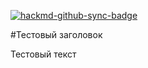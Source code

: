 [![hackmd-github-sync-badge](https://hackmd.io/ZCTSY8ooR4eNP-KdUWsEwQ/badge)](https://hackmd.io/ZCTSY8ooR4eNP-KdUWsEwQ)

#Тестовый заголовок

Тестовый текст

